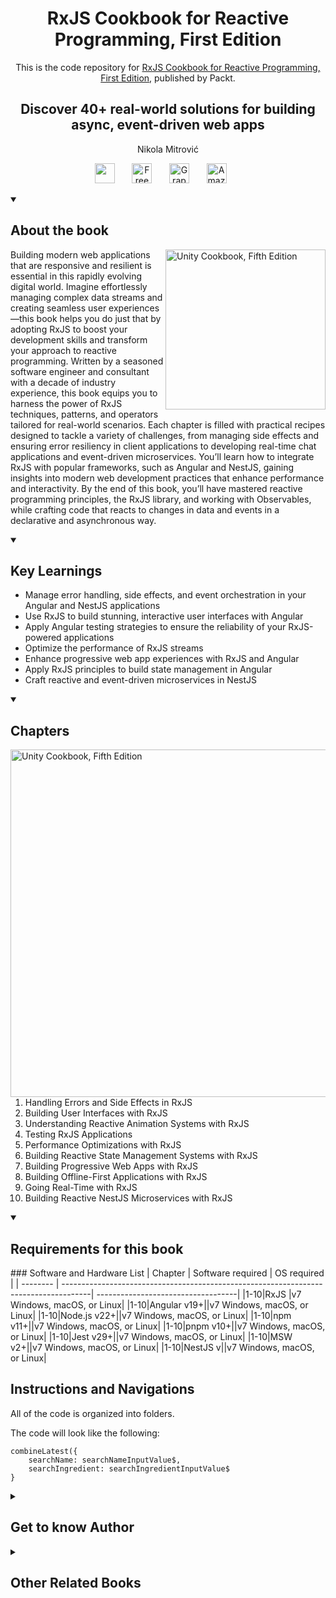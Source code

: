 <h1 align="center">
RxJS Cookbook for Reactive Programming, First Edition</h1>
<p align="center">This is the code repository for <a href ="https://www.packtpub.com/en-us/product/rxjs-cookbook-for-reactive-programming-first-edition/9781788624053"> RxJS Cookbook for Reactive Programming, First Edition</a>, published by Packt.
</p>

<h2 align="center">
Discover 40+ real-world solutions for building async, event-driven web apps 
</h2>
<p align="center">
Nikola Mitrović </p>

<p align="center">
   <a href="https://www.packtpub.com/en-in/product/rxjs-cookbook-for-reactive-programming-9781788625319" alt="Discord" title="Learn more on the Discord server"><img width="32px" src="https://cliply.co/wp-content/uploads/2021/08/372108630_DISCORD_LOGO_400.gif"/></a>
  &#8287;&#8287;&#8287;&#8287;&#8287;
  <a href="https://packt.link/free-ebook/9781788624053"><img width="32px" alt="Free PDF" title="Free PDF" src="https://cdn-icons-png.flaticon.com/512/4726/4726010.png"/></a>
 &#8287;&#8287;&#8287;&#8287;&#8287;
  <a href="https://packt.link/gbp/9781788624053"><img width="32px" alt="Graphic Bundle" title="Graphic Bundle" src="https://cdn-icons-png.flaticon.com/512/2659/2659360.png"/></a>
  &#8287;&#8287;&#8287;&#8287;&#8287;
   <a href="https://www.amazon.com/RxJS-Cookbook-Reactive-Programming-event-driven-ebook/dp/B0DY7DJ8NN"><img width="32px" alt="Amazon" title="Get your copy" src="https://cdn-icons-png.flaticon.com/512/15466/15466027.png"/></a>
  &#8287;&#8287;&#8287;&#8287;&#8287;
</p>
<details open> 
  <summary><h2>About the book</summary>
<a href="https://www.packtpub.com/product/unity-cookbook-fifth-edition/9781805123026">
<img src="https://content.packt.com/B09031/cover_image_small.jpg" alt="Unity Cookbook, Fifth Edition" height="256px" align="right">
</a>

Building modern web applications that are responsive and resilient is essential in this rapidly evolving digital world. Imagine effortlessly managing complex data streams and creating seamless user experiences—this book helps you do just that by adopting RxJS to boost your development skills and transform your approach to reactive programming.
Written by a seasoned software engineer and consultant with a decade of industry experience, this book equips you to harness the power of RxJS techniques, patterns, and operators tailored for real-world scenarios. Each chapter is filled with practical recipes designed to tackle a variety of challenges, from managing side effects and ensuring error resiliency in client applications to developing real-time chat applications and event-driven microservices. You’ll learn how to integrate RxJS with popular frameworks, such as Angular and NestJS, gaining insights into modern web development practices that enhance performance and interactivity.
By the end of this book, you’ll have mastered reactive programming principles, the RxJS library, and working with Observables, while crafting code that reacts to changes in data and events in a declarative and asynchronous way.</details>
<details open> 
  <summary><h2>Key Learnings</summary>
<ul>

<li>Manage error handling, side effects, and event orchestration in your Angular and NestJS applications</li>

<li>Use RxJS to build stunning, interactive user interfaces with Angular</li>

<li>Apply Angular testing strategies to ensure the reliability of your RxJS-powered applications</li>

<li>Optimize the performance of RxJS streams</li>

<li>Enhance progressive web app experiences with RxJS and Angular</li>

<li>Apply RxJS principles to build state management in Angular</li>

<li>Craft reactive and event-driven microservices in NestJS</li>

</ul>

  </details>

<details open> 
  <summary><h2>Chapters</summary>
     <img src="https://cliply.co/wp-content/uploads/2020/02/372002150_DOCUMENTS_400px.gif" alt="Unity Cookbook, Fifth Edition" height="556px" align="right">
<ol>

  <li>Handling Errors and Side Effects in RxJS</li>

  <li>Building User Interfaces with RxJS</li>

  <li>Understanding Reactive Animation Systems with RxJS</li>

  <li>Testing RxJS Applications</li>

  <li>Performance Optimizations with RxJS</li>

  <li>Building Reactive State Management Systems with RxJS</li>

  <li>Building Progressive Web Apps with RxJS </li>

  <li>Building Offline-First Applications with RxJS </li>

  <li>Going Real-Time with RxJS</li>

  <li>Building Reactive NestJS Microservices with RxJS</li>

</ol>

</details>


<details open> 
  <summary><h2>Requirements for this book</summary>
  ### Software and Hardware List
| Chapter  | Software required                                                                    | OS required                        |
| -------- | -------------------------------------------------------------------------------------| -----------------------------------|
|1-10|RxJS |v7 Windows, macOS, or Linux|
|1-10|Angular v19+||v7 Windows, macOS, or Linux|
|1-10|Node.js v22+||v7 Windows, macOS, or Linux|
|1-10|npm v11+||v7 Windows, macOS, or Linux|
|1-10|pnpm v10+||v7 Windows, macOS, or Linux|
|1-10|Jest v29+||v7 Windows, macOS, or Linux|
|1-10|MSW v2+||v7 Windows, macOS, or Linux|
|1-10|NestJS v||v7 Windows, macOS, or Linux|
    
## Instructions and Navigations
All of the code is organized into folders.

The code will look like the following:
```
combineLatest({
    searchName: searchNameInputValue$,
    searchIngredient: searchIngredientInputValue$
}
```

<details> 
  <summary><h2>Get to know Author</h2></summary>

**Nikola Mitrović** is a seasoned software engineer and consultant with experience that spans nearly a decade, with technical expertise in micro-frontend architecture and web performance, as well as technologies such as Angular, React, Next.js, Node.js, NestJS, NX, and AWS. He is an enthusiastic public speaker and has presented at some of the world's largest tech conferences, sharing his passion for crafting exceptional web experiences. He has business domain expertise in EdTech, HealthTech, and Digital Identity.
For the last couple of years, Nikola has been in leadership roles, inspiring a culture of technical excellence, continuous learning, collaboration, and psychological safety within the organization. He strongly believes in leading with empathy, honesty, and passion, empowering teams with trust and autonomy. 
Prior to this, Nikola was a partner, technical architect, and development lead at Vega IT, where he was recognized as the company's MVP for three consecutive years (2022-2024).



</details>
<details> 
  <summary><h2>Other Related Books</h2></summary>
<ul>

  <li><a href="https://www.packtpub.com/en-us/product/reactive-patterns-with-rxjs-and-angular-signals--second-edition/9781835087701">Reactive Patterns with RxJS and Angular Signals , Second Edition</a></li>

  <li><a href="https://www.packtpub.com/en-us/product/effective-angular-first-edition/9781805125532">Effective Angular, First Edition</a></li>
 
</ul>

</details>
